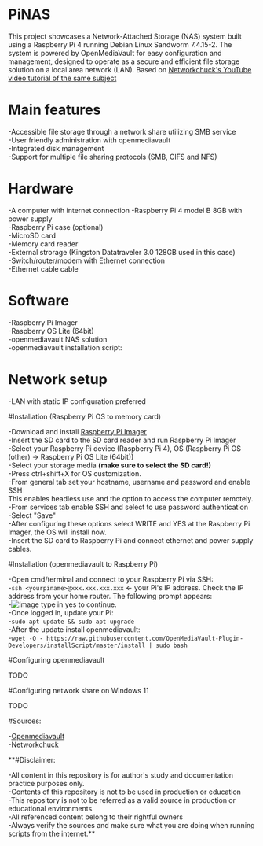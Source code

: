 # PiNAS

This project showcases a Network-Attached Storage (NAS) system built using a Raspberry Pi 4 running Debian Linux Sandworm 7.4.15-2. The system is powered by OpenMediaVault for easy configuration and management, designed to operate as a secure and efficient file storage solution on a local area network (LAN). Based on <a href ="https://youtu.be/gyMpI8csWis?si=il20hzJr9_SuEvVr">Networkchuck's YouTube video tutorial of the same subject </a>

# Main features

-Accessible file storage through a network share utilizing SMB service<br>
-User friendly administration with openmediavault<br>
-Integrated disk management<br>
-Support for multiple file sharing protocols (SMB, CIFS and NFS)<br>

# Hardware

-A computer with internet connection
-Raspberry Pi 4 model B 8GB with power supply<br>
-Raspberry Pi case (optional)<br>
-MicroSD card<br>
-Memory card reader<br>
-External strorage (Kingston Datatraveler 3.0 128GB used in this case)<br>
-Switch/router/modem with Ethernet connection<br>
-Ethernet cable cable<br>

# Software

-Raspberry Pi Imager<br>
-Raspberry OS Lite (64bit)<br>
-openmediavault NAS solution<br>
-openmediavault installation script:<br> 

# Network setup

-LAN with static IP configuration preferred<br>

#Installation (Raspberry Pi OS to memory card)

-Download and install <a href="https://www.raspberrypi.com/software/">Raspberry Pi Imager<a><br>
-Insert the SD card to the SD card reader and run Raspberry Pi Imager<br>
-Select your Raspberry Pi device (Raspberry Pi 4), OS (Raspberry Pi OS (other) -> Raspberry Pi OS Lite (64bit))<br>
-Select your storage media **(make sure to select the SD card!)**<br>
-Press ctrl+shift+X for OS customization.<br>
-From general tab set your hostname, username and password and enable SSH<br> This enables headless use and the option to access the computer remotely.<br>
-From services tab enable SSH and select to use password authentication<br>
-Select "Save"<br>
-After configuring these options select WRITE and YES at the Raspberry Pi Imager, the OS will install now.<br>
-Insert the SD card to Raspberry Pi and connect ethernet and power supply cables.<br>

#Installation (openmediavault to Raspberry Pi)

-Open cmd/terminal and connect to your Raspberry Pi via SSH:<br>
-`ssh <yourpiname>@xxx.xxx.xxx.xxx` <- your Pi's IP address. Check the IP address from your home router. The following prompt appears:<br>
-![image](https://github.com/user-attachments/assets/9fa86a1a-32ca-4d89-b0bf-bb4e2e736dc1) type in yes to continue.<br>
-Once logged in, update your Pi:<br>
-`sudo apt update && sudo apt upgrade`<br>
-After the update install openmediavault:<br>
-`wget -O - https://raw.githubusercontent.com/OpenMediaVault-Plugin-Developers/installScript/master/install | sudo bash`<br>

#Configuring openmediavault

TODO

#Configuring network share on Windows 11

TODO


#Sources:

-<a href="https://www.openmediavault.org">Openmediavault</a><br>
-<a href="https://academy.networkchuck.com">Networkchuck</a><br>

**#Disclaimer:

-All content in this repository is for author's study and documentation practice purposes only.<br>
-Contents of this repository is not to be used in production or education<br>
-This repository is not to be referred as a valid source in production or educational environments.<br>
-All referenced content belong to their rightful owners<br>
-Always verify the sources and make sure what you are doing when running scripts from the internet.**












